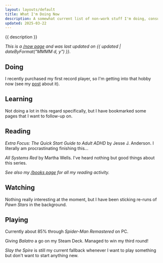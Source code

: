 ```yaml
---
layout: layouts/default
title: What I'm Doing Now
description: A somewhat current list of non-work stuff I'm doing, consuming, or being entertained by.
updated: 2025-03-22
---
```


{{ description }}

_This is a [/now page](https://nownownow.com/about) and was last updated on {{ updated | dateByFormat("MMMM d, y") }}._

## Doing

I recently purchased my first record player, so I'm getting into that hobby now (see my [post](/posts/2025/starting-a-records-collection) about it).

## Learning

Not doing a lot in this regard specifically, but I have bookmarked some pages that I want to follow-up on.

## Reading

_Extra Focus: The Quick Start Guide to Adult ADHD_ by Jesse J. Anderson. I literally am procrastinating finishing this...

_All Systems Red_ by Martha Wells. I've heard nothing but good things about this series.

_See also my [/books page](/books/) for all my reading activity._

## Watching

Nothing really interesting at the moment, but I have been sticking re-runs of _Pawn Stars_ in the background.

## Playing

Currently about 85% through _Spider-Man Remastered_ on PC.

Giving _Balatro_ a go on my Steam Deck. Managed to win my third round!

_Slay the Spire_ is still my current fallback whenever I want to play something but don't want to start anything new.
